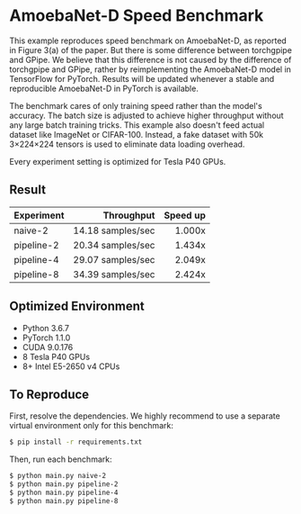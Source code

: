 # AmoebaNet-D Speed Benchmark

This example reproduces speed benchmark on AmoebaNet-D, as reported in Figure
3(a) of the paper. But there is some difference between torchgpipe and GPipe.
We believe that this difference is not caused by the difference of torchgpipe
and GPipe, rather by reimplementing the AmoebaNet-D model in TensorFlow for
PyTorch. Results will be updated whenever a stable and reproducible AmoebaNet-D
in PyTorch is available.

The benchmark cares of only training speed rather than the model's accuracy.
The batch size is adjusted to achieve higher throughput without any large batch
training tricks. This example also doesn't feed actual dataset like ImageNet or
CIFAR-100. Instead, a fake dataset with 50k 3×224×224 tensors is used to
eliminate data loading overhead.

Every experiment setting is optimized for Tesla P40 GPUs.

## Result

Experiment | Throughput        | Speed up
---------- | ----------------: | -------:
naive-2    | 14.18 samples/sec |   1.000x
pipeline-2 | 20.34 samples/sec |   1.434x
pipeline-4 | 29.07 samples/sec |   2.049x
pipeline-8 | 34.39 samples/sec |   2.424x

## Optimized Environment

- Python 3.6.7
- PyTorch 1.1.0
- CUDA 9.0.176
- 8 Tesla P40 GPUs
- 8+ Intel E5-2650 v4 CPUs

## To Reproduce

First, resolve the dependencies. We highly recommend to use a separate virtual
environment only for this benchmark:

```sh
$ pip install -r requirements.txt
```

Then, run each benchmark:

```sh
$ python main.py naive-2
$ python main.py pipeline-2
$ python main.py pipeline-4
$ python main.py pipeline-8
```
